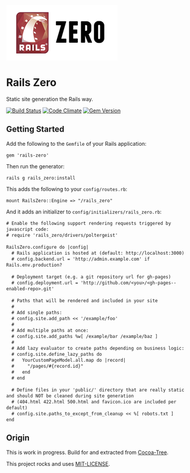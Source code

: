 [![Rails Zero](./resources/logo.png)](./resources/logo.png)

# Rails Zero

Static site generation the Rails way.

[![Build Status](https://travis-ci.org/dpree/rails-zero.png)](https://travis-ci.org/dpree/rails-zero)
[![Code Climate](https://codeclimate.com/github/dpree/rails-zero.png)](https://codeclimate.com/github/dpree/rails-zero)
[![Gem Version](https://badge.fury.io/rb/rails-zero.png)](http://badge.fury.io/rb/rails-zero)

## Getting Started

Add the following to the `Gemfile` of your Rails application:

    gem 'rails-zero'

Then run the generator:
  
    rails g rails_zero:install

This adds the following to your `config/routes.rb`:

    mount RailsZero::Engine => "/rails_zero"

And it adds an initializer to `config/initializers/rails_zero.rb`:

    # Enable the following support rendering requests triggered by javascript code:
    # require 'rails_zero/drivers/poltergeist'

    RailsZero.configure do |config|
      # Rails application is hosted at (default: http://localhost:3000)
      # config.backend.url = 'http://admin.example.com' if Rails.env.production?

      # Deployment target (e.g. a git repository url for gh-pages)
      # config.deployment.url = 'http://github.com/<you>/<gh-pages--enabled-repo>.git'

      # Paths that will be rendered and included in your site
      #
      # Add single paths:
      # config.site.add_path << '/example/foo'
      #
      # Add multiple paths at once:
      # config.site.add_paths %w[ /example/bar /example/baz ]
      #
      # Add lazy evaluator to create paths depending on business logic:
      # config.site.define_lazy_paths do
      #   YourCustomPageModel.all.map do |record|
      #     "/pages/#{record.id}"
      #   end
      # end

      # Define files in your 'public/' directory that are really static and should NOT be cleaned during site generation
      # (404.html 422.html 500.html and favicon.ico are included per default)
      # config.site.paths_to_except_from_cleanup << %[ robots.txt ]
    end

## Origin

This is work in progress. Build for and extracted from [Cocoa-Tree](http://cocoa-tree.github.io).

This project rocks and uses [MIT-LICENSE](MIT-LICENSE).
